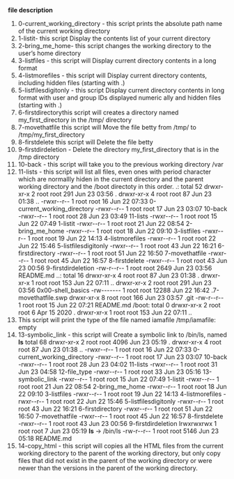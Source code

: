 **file description**
1. 0-current_working_directory - this script prints the absolute path name of the current working directory
2. 1-listit- this script Display the contents list of your current directory
3. 2-bring_me_home- this script changes the working directory to the user’s home directory
4. 3-listfiles - this script will Display current directory contents in a long format
5. 4-listmorefiles - this script will Display current directory contents, including hidden files (starting with .)
6. 5-listfilesdigitonly - this script Display current directory contents in long format with user and group IDs displayed numeric   ally and hidden files (starting with .)
7. 6-firstdirectorythis script will creates a directory named my_first_directory in the /tmp/ directory
8. 7-movethatfile this script will Move the file betty from /tmp/ to /tmp/my_first_directory
9. 8-firstdelete this script will Delete the file betty
10. 9-firstdirdeletion - Delete the directory my_first_directory that is in the /tmp directory
11. 10-back - this script will take you to the previous working directory
    /var
12. 11-lists - this script will list all files, even ones with period character which are normallly hiden in the current
    directory and the parent working directory and the /boot directoty in this order.
    .:                                                                                                                               total 52                                                                                                                         drwxr-xr-x 2 root root  291 Jun 23 03:56 .                                                                                       drwxr-xr-x 4 root root   87 Jun 23 01:38 ..                                                                                      -rwxr--r-- 1 root root   16 Jun 22 07:33 0-current_working_directory                                                             -rwxr--r-- 1 root root   17 Jun 23 03:07 10-back                                                                                 -rwxr--r-- 1 root root   28 Jun 23 03:49 11-lists                                                                                -rwxr--r-- 1 root root   15 Jun 22 07:49 1-listit                                                                                -rwxr--r-- 1 root root   21 Jun 22 08:54 2-bring_me_home                                                                         -rwxr--r-- 1 root root   18 Jun 22 09:10 3-listfiles                                                                             -rwxr--r-- 1 root root   19 Jun 22 14:13 4-listmorefiles                                                                         -rwxr--r-- 1 root root   22 Jun 22 15:46 5-listfilesdigitonly                                                                    -rwxr--r-- 1 root root   43 Jun 22 16:21 6-firstdirectory                                                                        -rwxr--r-- 1 root root   51 Jun 22 16:50 7-movethatfile                                                                          -rwxr--r-- 1 root root   45 Jun 22 16:57 8-firstdelete                                                                           -rwxr--r-- 1 root root   43 Jun 23 00:56 9-firstdirdeletion                                                                      -rw-r--r-- 1 root root 2649 Jun 23 03:56 README.md                                                                               ..:                                                                                                                              total 16                                                                                                                         drwxr-xr-x 4 root root    87 Jun 23 01:38 .                                                                                      drwxr-xr-x 1 root root   153 Jun 22 07:11 ..                                                                                     drwxr-xr-x 2 root root   291 Jun 23 03:56 0x00-shell_basics                                                                      -rw------- 1 root root 12288 Jun 22 16:42 .7-movethatfile.swp                                                                    drwxr-xr-x 8 root root   166 Jun 23 03:57 .git                                                                                   -rw-r--r-- 1 root root    15 Jun 22 07:21 README.md                                                                              /boot:                                                                                                                           total 0                                                                                                                          drwxr-xr-x 2 root root   6 Apr 15  2020 .                                                                                        drwxr-xr-x 1 root root 153 Jun 22 07:11 ..
13. This script will  print the type of the file named iamafile
    /tmp/iamafile: empty
14. 13-symbolic_link - this script will Create a symbolic link to /bin/ls, named __ls__
    total 68                                                                                                                         drwxr-xr-x 2 root root 4096 Jun 23 05:19 .                                                                                       drwxr-xr-x 4 root root   87 Jun 23 01:38 ..                                                                                      -rwxr--r-- 1 root root   16 Jun 22 07:33 0-current_working_directory                                                             -rwxr--r-- 1 root root   17 Jun 23 03:07 10-back                                                                                 -rwxr--r-- 1 root root   28 Jun 23 04:02 11-lists                                                                                -rwxr--r-- 1 root root   31 Jun 23 04:58 12-file_type                                                                            -rwxr--r-- 1 root root   33 Jun 23 05:16 13-symbolic_link                                                                        -rwxr--r-- 1 root root   15 Jun 22 07:49 1-listit                                                                                -rwxr--r-- 1 root root   21 Jun 22 08:54 2-bring_me_home                                                                         -rwxr--r-- 1 root root   18 Jun 22 09:10 3-listfiles                                                                             -rwxr--r-- 1 root root   19 Jun 22 14:13 4-listmorefiles                                                                         -rwxr--r-- 1 root root   22 Jun 22 15:46 5-listfilesdigitonly                                                                    -rwxr--r-- 1 root root   43 Jun 22 16:21 6-firstdirectory                                                                        -rwxr--r-- 1 root root   51 Jun 22 16:50 7-movethatfile                                                                          -rwxr--r-- 1 root root   45 Jun 22 16:57 8-firstdelete                                                                           -rwxr--r-- 1 root root   43 Jun 23 00:56 9-firstdirdeletion                                                                      lrwxrwxrwx 1 root root    7 Jun 23 05:19 __ls__ -> /bin/ls                                                                       -rw-r--r-- 1 root root 5146 Jun 23 05:18 README.md
15. 14-copy_html - this script will copies all the HTML files from the current working directory to the parent of the working 
    directory, but only copy files that did not exist in the parent of the working directory or were newer than the versions in 
    the parent of the working directory.
